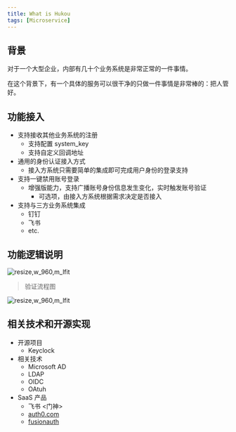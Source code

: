 ```yaml
---
title: What is Hukou
tags: [Microservice]
---
```


## 背景

对于一个大型企业，内部有几十个业务系统是非常正常的一件事情。

在这个背景下，有一个具体的服务可以很干净的只做一件事情是非常棒的：把人管好。

## 功能接入

- 支持接收其他业务系统的注册
  - 支持配置 system_key
  - 支持自定义回调地址
- 通用的身份认证接入方式
  - 接入方系统只需要简单的集成即可完成用户身份的登录支持
- 支持一键禁用账号登录
  - 增强版能力，支持广播账号身份信息发生变化，实时触发账号验证
    - 可选项，由接入方系统根据需求决定是否接入
- 支持与三方业务系统集成
  - 钉钉
  - 飞书
  - etc.

## 功能逻辑说明

<img src='http://ipic-typora-samzong.oss-cn-qingdao.aliyuncs.com//uPic/20221123145010.png?x-oss-process=image/resize,w_960,m_lfit' alt='resize,w_960,m_lfit'/>

> 验证流程图

<img src='http://ipic-typora-samzong.oss-cn-qingdao.aliyuncs.com//uPic/VIzBnN.jpg?x-oss-process=image/resize,w_960,m_lfit' alt='resize,w_960,m_lfit'/>

## 相关技术和开源实现

- 开源项目
  - Keyclock
- 相关技术
  - Microsoft AD
  - LDAP
  - OIDC
  - OAtuh
- SaaS 产品
  - 飞书 <门神>
  - [auth0.com](https://auth0.com)
  - [fusionauth](https://fusionauth.io/)
